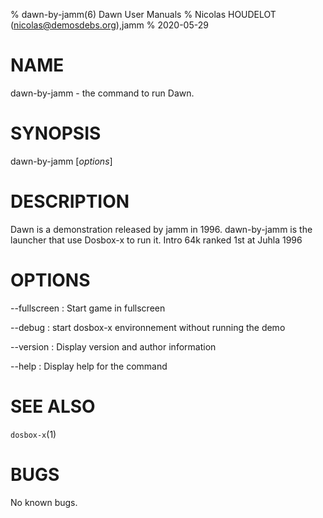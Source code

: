 % dawn-by-jamm(6) Dawn User Manuals
% Nicolas HOUDELOT (nicolas@demosdebs.org),jamm
% 2020-05-29

# NAME
dawn-by-jamm - the command to run Dawn.

# SYNOPSIS
dawn-by-jamm [*options*]

# DESCRIPTION
Dawn is a demonstration released by jamm in 1996.
dawn-by-jamm is the launcher that use Dosbox-x to run it.
Intro 64k ranked 1st at Juhla 1996

# OPTIONS
\--fullscreen
:   Start game in fullscreen

\--debug
:   start dosbox-x environnement without running the demo

\--version
:   Display version and author information

\--help
:   Display help for the command

# SEE ALSO
`dosbox-x`(1)

# BUGS
No known bugs.
